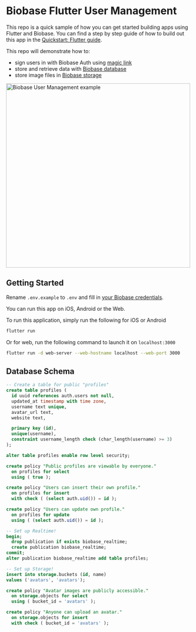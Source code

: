 # Biobase Flutter User Management

This repo is a quick sample of how you can get started building apps using Flutter and Biobase. You can find a step by step guide of how to build out this app in the [Quickstart: Flutter guide](https://biobase.io/docs/guides/with-flutter).

This repo will demonstrate how to:

- sign users in with Biobase Auth using [magic link](https://biobase.io/docs/reference/dart/auth-signin#sign-in-with-magic-link)
- store and retrieve data with [Biobase database](https://biobase.io/docs/guides/database)
- store image files in [Biobase storage](https://biobase.io/docs/guides/storage)

<img height="500px" src="https://raw.githubusercontent.combiobase-ai/biobase/master/examples/user-management/flutter-user-management/biobase-flutter-demo.png" alt="Biobase User Management example" />

## Getting Started

Rename `.env.example` to `.env` and fill in [your Biobase credentials](https://biobase.io/docs/guides/with-flutter#get-the-api-keys).

You can run this app on iOS, Android or the Web.

To run this application, simply run the following for iOS or Android

```bash
flutter run
```

Or for web, run the following command to launch it on `localhost:3000`

```bash
flutter run -d web-server --web-hostname localhost --web-port 3000
```

## Database Schema

```sql
-- Create a table for public "profiles"
create table profiles (
  id uuid references auth.users not null,
  updated_at timestamp with time zone,
  username text unique,
  avatar_url text,
  website text,

  primary key (id),
  unique(username),
  constraint username_length check (char_length(username) >= 3)
);

alter table profiles enable row level security;

create policy "Public profiles are viewable by everyone."
  on profiles for select
  using ( true );

create policy "Users can insert their own profile."
  on profiles for insert
  with check ( (select auth.uid()) = id );

create policy "Users can update own profile."
  on profiles for update
  using ( (select auth.uid()) = id );

-- Set up Realtime!
begin;
  drop publication if exists biobase_realtime;
  create publication biobase_realtime;
commit;
alter publication biobase_realtime add table profiles;

-- Set up Storage!
insert into storage.buckets (id, name)
values ('avatars', 'avatars');

create policy "Avatar images are publicly accessible."
  on storage.objects for select
  using ( bucket_id = 'avatars' );

create policy "Anyone can upload an avatar."
  on storage.objects for insert
  with check ( bucket_id = 'avatars' );
```
